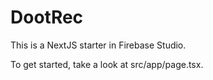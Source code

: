# DootRec

This is a NextJS starter in Firebase Studio.

To get started, take a look at src/app/page.tsx.
